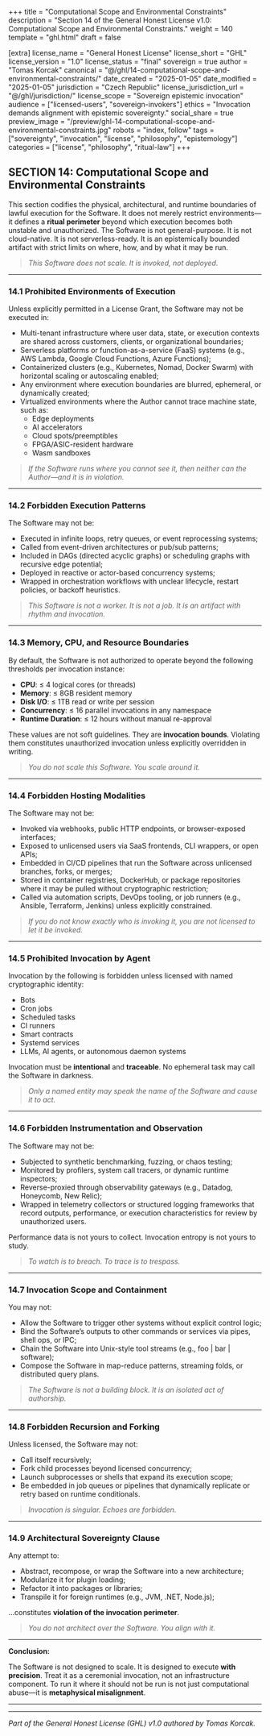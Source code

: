 +++
title = "Computational Scope and Environmental Constraints"
description = "Section 14 of the General Honest License v1.0: Computational Scope and Environmental Constraints."
weight = 140
template = "ghl.html"
draft = false

[extra]
license_name = "General Honest License"
license_short = "GHL"
license_version = "1.0"
license_status = "final"
sovereign = true
author = "Tomas Korcak"
canonical = "@/ghl/14-computational-scope-and-environmental-constraints/"
date_created = "2025-01-05"
date_modified = "2025-01-05"
jurisdiction = "Czech Republic"
license_jurisdiction_url = "@/ghl/jurisdiction/"
license_scope = "Sovereign epistemic invocation"
audience = ["licensed-users", "sovereign-invokers"]
ethics = "Invocation demands alignment with epistemic sovereignty."
social_share = true
preview_image = "/preview/ghl-14-computational-scope-and-environmental-constraints.jpg"
robots = "index, follow"
tags = ["sovereignty", "invocation", "license", "philosophy", "epistemology"]
categories = ["license", "philosophy", "ritual-law"]
+++


## SECTION 14: Computational Scope and Environmental Constraints

This section codifies the physical, architectural, and runtime boundaries of lawful execution for the Software. It does not merely restrict environments—it defines a **ritual perimeter** beyond which execution becomes both unstable and unauthorized. The Software is not general-purpose. It is not cloud-native. It is not serverless-ready. It is an epistemically bounded artifact with strict limits on where, how, and by what it may be run.

> _This Software does not scale. It is invoked, not deployed._

---

### **14.1 Prohibited Environments of Execution**

Unless explicitly permitted in a License Grant, the Software may not be executed in:

- Multi-tenant infrastructure where user data, state, or execution contexts are shared across customers, clients, or organizational boundaries;
- Serverless platforms or function-as-a-service (FaaS) systems (e.g., AWS Lambda, Google Cloud Functions, Azure Functions);
- Containerized clusters (e.g., Kubernetes, Nomad, Docker Swarm) with horizontal scaling or autoscaling enabled;
- Any environment where execution boundaries are blurred, ephemeral, or dynamically created;
- Virtualized environments where the Author cannot trace machine state, such as:
    - Edge deployments
    - AI accelerators
    - Cloud spots/preemptibles
    - FPGA/ASIC-resident hardware
    - Wasm sandboxes

> _If the Software runs where you cannot see it, then neither can the Author—and it is in violation._

---

### **14.2 Forbidden Execution Patterns**

The Software may not be:

- Executed in infinite loops, retry queues, or event reprocessing systems;
- Called from event-driven architectures or pub/sub patterns;
- Included in DAGs (directed acyclic graphs) or scheduling graphs with recursive edge potential;
- Deployed in reactive or actor-based concurrency systems;
- Wrapped in orchestration workflows with unclear lifecycle, restart policies, or backoff heuristics.

> _This Software is not a worker. It is not a job. It is an artifact with rhythm and invocation._

---

### **14.3 Memory, CPU, and Resource Boundaries**

By default, the Software is not authorized to operate beyond the following thresholds per invocation instance:

- **CPU**: ≤ 4 logical cores (or threads)
- **Memory**: ≤ 8GB resident memory
- **Disk I/O**: ≤ 1TB read or write per session
- **Concurrency**: ≤ 16 parallel invocations in any namespace
- **Runtime Duration**: ≤ 12 hours without manual re-approval

These values are not soft guidelines. They are **invocation bounds**. Violating them constitutes unauthorized invocation unless explicitly overridden in writing.

> _You do not scale this Software. You scale around it._

---

### **14.4 Forbidden Hosting Modalities**

The Software may not be:

- Invoked via webhooks, public HTTP endpoints, or browser-exposed interfaces;
- Exposed to unlicensed users via SaaS frontends, CLI wrappers, or open APIs;
- Embedded in CI/CD pipelines that run the Software across unlicensed branches, forks, or merges;
- Stored in container registries, DockerHub, or package repositories where it may be pulled without cryptographic restriction;
- Called via automation scripts, DevOps tooling, or job runners (e.g., Ansible, Terraform, Jenkins) unless explicitly constrained.

> _If you do not know exactly who is invoking it, you are not licensed to let it be invoked._

---

### **14.5 Prohibited Invocation by Agent**

Invocation by the following is forbidden unless licensed with named cryptographic identity:

- Bots
- Cron jobs
- Scheduled tasks
- CI runners
- Smart contracts
- Systemd services
- LLMs, AI agents, or autonomous daemon systems

Invocation must be **intentional** and **traceable**. No ephemeral task may call the Software in darkness.

> _Only a named entity may speak the name of the Software and cause it to act._

---

### **14.6 Forbidden Instrumentation and Observation**

The Software may not be:

- Subjected to synthetic benchmarking, fuzzing, or chaos testing;
- Monitored by profilers, system call tracers, or dynamic runtime inspectors;
- Reverse-proxied through observability gateways (e.g., Datadog, Honeycomb, New Relic);
- Wrapped in telemetry collectors or structured logging frameworks that record outputs, performance, or execution characteristics for review by unauthorized users.

Performance data is not yours to collect. Invocation entropy is not yours to study.

> _To watch is to breach. To trace is to trespass._

---

### **14.7 Invocation Scope and Containment**

You may not:

- Allow the Software to trigger other systems without explicit control logic;
- Bind the Software’s outputs to other commands or services via pipes, shell ops, or IPC;
- Chain the Software into Unix-style tool streams (e.g., foo | bar | software);
- Compose the Software in map-reduce patterns, streaming folds, or distributed query plans.

> _The Software is not a building block. It is an isolated act of authorship._

---

### **14.8 Forbidden Recursion and Forking**

Unless licensed, the Software may not:

- Call itself recursively;
- Fork child processes beyond licensed concurrency;
- Launch subprocesses or shells that expand its execution scope;
- Be embedded in job queues or pipelines that dynamically replicate or retry based on runtime conditionals.

> _Invocation is singular. Echoes are forbidden._

---

### **14.9 Architectural Sovereignty Clause**

Any attempt to:

- Abstract, recompose, or wrap the Software into a new architecture;
- Modularize it for plugin loading;
- Refactor it into packages or libraries;
- Transpile it for foreign runtimes (e.g., JVM, .NET, Node.js);

…constitutes **violation of the invocation perimeter**.

> _You do not architect over the Software. You align with it._

---

**Conclusion:**  

The Software is not designed to scale. It is designed to execute **with precision**. Treat it as a ceremonial invocation, not an infrastructure component. To run it where it should not be run is not just computational abuse—it is **metaphysical misalignment**.

---

---

_Part of the General Honest License (GHL) v1.0 authored by Tomas Korcak._